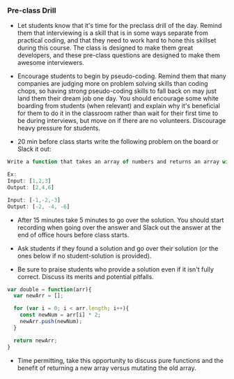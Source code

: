 ### Pre-class Drill

* Let students know that it's time for the preclass drill of the day. Remind them that interviewing is a skill that is in some ways separate from practical coding, and that they need to work hard to hone this skillset during this course. The class is designed to make them great developers, and these pre-class questions are designed to make them awesome interviewers.

* Encourage students to begin by pseudo-coding. Remind them that many companies are judging more on problem solving skills than coding chops, so having strong pseudo-coding skills to fall back on may just land them their dream job one day. You should encourage some white boarding from students (when relevant) and explain why it's beneficial for them to do it in the classroom rather than wait for their first time to be during interviews, but move on if there are no volunteers. Discourage heavy pressure for students.

* 20 min before class starts write the following problem on the board or Slack it out:

```js
Write a function that takes an array of numbers and returns an array with each number doubled. 

Ex:
Input: [1,2,3]
Output: [2,4,6]

Input: [-1,-2,-3]
Output: [-2, -4, -6]
```
 
* After 15 minutes take 5 minutes to go over the solution. You should start recording when going over the answer and Slack out the answer at the end of office hours before class starts.

* Ask students if they found a solution and go over their solution (or the ones below if no student-solution is provided). 

* Be sure to praise students who provide a solution even if it isn't fully correct. Discuss its merits and potential pitfalls.

```js
var double = function(arr){
  var newArr = [];

  for (var i = 0; i < arr.length; i++){
    const newNum = arr[i] * 2;
    newArr.push(newNum);
  }

  return newArr;
}
```

* Time permitting, take this opportunity to discuss pure functions and the benefit of returning a new array versus mutating the old array. 
 